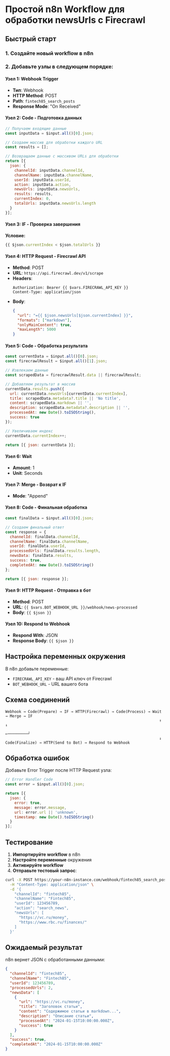 # Простой n8n Workflow для обработки newsUrls с Firecrawl

## Быстрый старт

### 1. Создайте новый workflow в n8n

### 2. Добавьте узлы в следующем порядке:

#### Узел 1: Webhook Trigger
- **Тип**: Webhook
- **HTTP Method**: POST
- **Path**: `fintech85_search_posts`
- **Response Mode**: "On Received"

#### Узел 2: Code - Подготовка данных
```javascript
// Получаем входящие данные
const inputData = $input.all()[0].json;

// Создаем массив для обработки каждого URL
const results = [];

// Возвращаем данные с массивом URLs для обработки
return [{
  json: {
    channelId: inputData.channelId,
    channelName: inputData.channelName,
    userId: inputData.userId,
    action: inputData.action,
    newsUrls: inputData.newsUrls,
    results: results,
    currentIndex: 0,
    totalUrls: inputData.newsUrls.length
  }
}];
```

#### Узел 3: IF - Проверка завершения
**Условие:**
```javascript
{{ $json.currentIndex < $json.totalUrls }}
```

#### Узел 4: HTTP Request - Firecrawl API
- **Method**: POST
- **URL**: `https://api.firecrawl.dev/v1/scrape`
- **Headers**:
  ```
  Authorization: Bearer {{ $vars.FIRECRAWL_API_KEY }}
  Content-Type: application/json
  ```
- **Body**:
  ```json
  {
    "url": "={{ $json.newsUrls[$json.currentIndex] }}",
    "formats": ["markdown"],
    "onlyMainContent": true,
    "maxLength": 5000
  }
  ```

#### Узел 5: Code - Обработка результата
```javascript
const currentData = $input.all()[0].json;
const firecrawlResult = $input.all()[1].json;

// Извлекаем данные
const scrapedData = firecrawlResult.data || firecrawlResult;

// Добавляем результат в массив
currentData.results.push({
  url: currentData.newsUrls[currentData.currentIndex],
  title: scrapedData.metadata?.title || 'No title',
  content: scrapedData.markdown || '',
  description: scrapedData.metadata?.description || '',
  processedAt: new Date().toISOString(),
  success: true
});

// Увеличиваем индекс
currentData.currentIndex++;

return [{ json: currentData }];
```

#### Узел 6: Wait
- **Amount**: 1
- **Unit**: Seconds

#### Узел 7: Merge - Возврат к IF
- **Mode**: "Append"

#### Узел 8: Code - Финальная обработка
```javascript
const finalData = $input.all()[0].json;

// Создаем финальный ответ
const response = {
  channelId: finalData.channelId,
  channelName: finalData.channelName,
  userId: finalData.userId,
  processedUrls: finalData.results.length,
  newsData: finalData.results,
  success: true,
  completedAt: new Date().toISOString()
};

return [{ json: response }];
```

#### Узел 9: HTTP Request - Отправка в бот
- **Method**: POST
- **URL**: `{{ $vars.BOT_WEBHOOK_URL }}/webhook/news-processed`
- **Body**: `{{ $json }}`

#### Узел 10: Respond to Webhook
- **Respond With**: JSON
- **Response Body**: `{{ $json }}`

## Настройка переменных окружения

В n8n добавьте переменные:
- `FIRECRAWL_API_KEY` - ваш API ключ от Firecrawl
- `BOT_WEBHOOK_URL` - URL вашего бота

## Схема соединений

```
Webhook → Code(Prepare) → IF → HTTP(Firecrawl) → Code(Process) → Wait → Merge → IF
                                                                    ↑         ↓
                                                                    ←─────────┘
                                                                    ↓
Code(Finalize) → HTTP(Send to Bot) → Respond to Webhook
```

## Обработка ошибок

Добавьте Error Trigger после HTTP Request узла:

```javascript
// Error Handler Code
const error = $input.all()[0].json;

return [{
  json: {
    error: true,
    message: error.message,
    url: error.url || 'unknown',
    timestamp: new Date().toISOString()
  }
}];
```

## Тестирование

1. **Импортируйте workflow** в n8n
2. **Настройте переменные** окружения
3. **Активируйте workflow**
4. **Отправьте тестовый запрос**:

```bash
curl -X POST https://your-n8n-instance.com/webhook/fintech85_search_posts \
  -H "Content-Type: application/json" \
  -d '{
    "channelId": "fintech85",
    "channelName": "Fintech85",
    "userId": 123456789,
    "action": "search_news",
    "newsUrls": [
      "https://vc.ru/money",
      "https://www.rbc.ru/finances/"
    ]
  }'
```

## Ожидаемый результат

n8n вернет JSON с обработанными данными:

```json
{
  "channelId": "fintech85",
  "channelName": "Fintech85",
  "userId": 123456789,
  "processedUrls": 2,
  "newsData": [
    {
      "url": "https://vc.ru/money",
      "title": "Заголовок статьи",
      "content": "Содержимое статьи в markdown...",
      "description": "Описание статьи",
      "processedAt": "2024-01-15T10:00:00.000Z",
      "success": true
    }
  ],
  "success": true,
  "completedAt": "2024-01-15T10:00:00.000Z"
}
```

